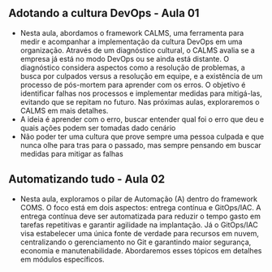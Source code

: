 ## Adotando a cultura DevOps - Aula 01
- Nesta aula, abordamos o framework CALMS, uma ferramenta para medir e acompanhar a implementação da cultura DevOps em uma organização. Através de um diagnóstico cultural, o CALMS avalia se a empresa já está no modo DevOps ou se ainda está distante. O diagnóstico considera aspectos como a resolução de problemas, a busca por culpados versus a resolução em equipe, e a existência de um processo de pós-mortem para aprender com os erros. O objetivo é identificar falhas nos processos e implementar medidas para mitigá-las, evitando que se repitam no futuro. Nas próximas aulas, exploraremos o CALMS em mais detalhes.
- A ideia é aprender com o erro, buscar entender qual foi o erro que deu e quais ações podem ser tomadas dado cenário
- Não poder ter uma cultura que prove sempre uma pessoa culpada e que nunca olhe para tras para o passado, mas sempre pensando em buscar medidas para mitigar as falhas

## Automatizando tudo - Aula 02
- Nesta aula, exploramos o pilar de Automação (A) dentro do framework COMS. O foco está em dois aspectos: entrega contínua e GitOps/IAC. A entrega contínua deve ser automatizada para reduzir o tempo gasto em tarefas repetitivas e garantir agilidade na implantação. Já o GitOps/IAC visa estabelecer uma única fonte de verdade para recursos em nuvem, centralizando o gerenciamento no Git e garantindo maior segurança, economia e manutenabilidade. Abordaremos esses tópicos em detalhes em módulos específicos.